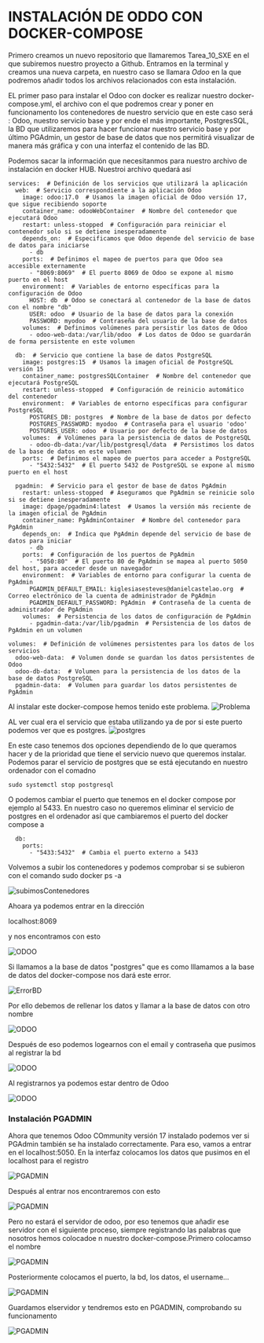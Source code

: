 # INSTALACIÓN DE ODDO CON DOCKER-COMPOSE

Primero creamos un nuevo repositorio que llamaremos Tarea_10_SXE en el que subiremos nuestro proyecto a Github.
Entramos en la terminal y creamos una nueva carpeta, en nuestro caso se llamara *Odoo* en la que podremos añadir todos los archivos relacionados con esta instalación.

EL primer paso para instalar el Odoo con docker es realizar nuestro docker-compose.yml, el archivo con el que podremos crear y poner en funcionamento los contenedores de nuestro servicio que en este caso será : Odoo, nuestro servicio base y por ende el más importante, PostgresSQL, la BD que utilizaremos para hacer funcionar nuestro servicio base y por último PGAdmin, un gestor de base de datos que nos permitirá visualizar de manera más gráfica y con una interfaz el contenido de las BD.

Podemos sacar la información que necesitanmos para nuestro archivo de instalación en docker HUB. Nuestroi archivo quedará así

```
services:  # Definición de los servicios que utilizará la aplicación
  web:  # Servicio correspondiente a la aplicación Odoo
    image: odoo:17.0  # Usamos la imagen oficial de Odoo versión 17, que sigue recibiendo soporte
    container_name: odooWebContainer  # Nombre del contenedor que ejecutará Odoo
    restart: unless-stopped  # Configuración para reiniciar el contenedor solo si se detiene inesperadamente
    depends_on:  # Especificamos que Odoo depende del servicio de base de datos para iniciarse
      - db
    ports:  # Definimos el mapeo de puertos para que Odoo sea accesible externamente
      - "8069:8069"  # El puerto 8069 de Odoo se expone al mismo puerto en el host
    environment:  # Variables de entorno específicas para la configuración de Odoo
      HOST: db  # Odoo se conectará al contenedor de la base de datos con el nombre "db"
      USER: odoo  # Usuario de la base de datos para la conexión
      PASSWORD: myodoo  # Contraseña del usuario de la base de datos
    volumes:  # Definimos volúmenes para persistir los datos de Odoo
      - odoo-web-data:/var/lib/odoo  # Los datos de Odoo se guardarán de forma persistente en este volumen

  db:  # Servicio que contiene la base de datos PostgreSQL
    image: postgres:15  # Usamos la imagen oficial de PostgreSQL versión 15
    container_name: postgresSQLContainer  # Nombre del contenedor que ejecutará PostgreSQL
    restart: unless-stopped  # Configuración de reinicio automático del contenedor
    environment:  # Variables de entorno específicas para configurar PostgreSQL
      POSTGRES_DB: postgres  # Nombre de la base de datos por defecto
      POSTGRES_PASSWORD: myodoo  # Contraseña para el usuario 'odoo'
      POSTGRES_USER: odoo  # Usuario por defecto de la base de datos
    volumes:  # Volúmenes para la persistencia de datos de PostgreSQL
      - odoo-db-data:/var/lib/postgresql/data  # Persistimos los datos de la base de datos en este volumen
    ports:  # Definimos el mapeo de puertos para acceder a PostgreSQL
      - "5432:5432"  # El puerto 5432 de PostgreSQL se expone al mismo puerto en el host

  pgadmin:  # Servicio para el gestor de base de datos PgAdmin
    restart: unless-stopped  # Aseguramos que PgAdmin se reinicie solo si se detiene inesperadamente
    image: dpage/pgadmin4:latest  # Usamos la versión más reciente de la imagen oficial de PgAdmin
    container_name: PgAdminContainer  # Nombre del contenedor para PgAdmin
    depends_on:  # Indica que PgAdmin depende del servicio de base de datos para iniciar
      - db
    ports:  # Configuración de los puertos de PgAdmin
      - "5050:80"  # El puerto 80 de PgAdmin se mapea al puerto 5050 del host, para acceder desde un navegador
    environment:  # Variables de entorno para configurar la cuenta de PgAdmin
      PGADMIN_DEFAULT_EMAIL: kiglesiasesteves@danielcastelao.org  # Correo electrónico de la cuenta de administrador de PgAdmin
      PGADMIN_DEFAULT_PASSWORD: PgAdmin  # Contraseña de la cuenta de administrador de PgAdmin
    volumes:  # Persistencia de los datos de configuración de PgAdmin
      - pgadmin-data:/var/lib/pgadmin  # Persistencia de los datos de PgAdmin en un volumen

volumes:  # Definición de volúmenes persistentes para los datos de los servicios
  odoo-web-data:  # Volumen donde se guardan los datos persistentes de Odoo
  odoo-db-data:  # Volumen para la persistencia de los datos de la base de datos PostgreSQL
  pgadmin-data:  # Volumen para guardar los datos persistentes de PgAdmin
```
Al instalar este docker-compose hemos tenido este problema.
![Problema](/img/Screenshot_20250114_114033.png)


AL ver cual era el servicio que estaba utilizando ya de por si este puerto podemos ver que es postgres.
![postgres](/img/postgresEnUso.png)

En este caso tenemos dos opciones dependiendo de lo que queramos hacer y de la prioridad que tiene el servicio nuevo que queremos instalar. Podemos parar el servicio de postgres que se está ejecutando en nuestro ordenador con el comadno
```
sudo systemctl stop postgresql
```
O podemos cambiar el puerto que tenemos en el docker compose por ejemplo al 5433.
En nuestro caso no queremos eliminar el servicio de postgres en el ordenador así que cambiaremos el puerto del docker compose a
```
  db:
    ports:
      - "5433:5432"  # Cambia el puerto externo a 5433
```

Volvemos a subir los contenedores y podemos comprobar si se subieron con el comando
sudo docker ps -a

![subimosContenedores](/img/subidacontenedores.png)

Ahoara ya podemos entrar en la dirección

localhost:8069

y nos encontramos con esto

![ODOO](/img/odooWEB8069.png)

Si llamamos a la base de datos "postgres" que es como lllamamos a la base de datos del docker-compose nos dará este error.

![ErrorBD](/img/basededatosYaExistente.png)

Por ello debemos de rellenar los datos y llamar a la base de datos con otro nombre

![ODOO](/img/newDatabase.png)

Después de eso podemos logearnos con el email y contraseña que pusimos al registrar la bd

![ODOO](/img/entramosLogin.png)

Al registrarnos ya podemos estar dentro de Odoo

![ODOO](/img/entramosEnOdoo.png)

### Instalación PGADMIN

Ahora que tenemos Odoo COmmunity versión 17 instalado podemos ver si PGAdmin también se ha instalado correctamente. Para eso, vamos a entrar en el localhost:5050. En la interfaz colocamos los datos que pusimos en el localhost para el registro

![PGADMIN](/img/PGADMIN.png)

Después al entrar nos encontraremos con esto

![PGADMIN](/img/DENTRODEPGADMIN.png)

Pero no estará el servidor de odoo, por eso tenemos que añadir ese servidor con el siguiente proceso, siempre registrando las palabras que nosotros hemos colocadoe n nuestro docker-compose.Primero colocamso el nombre

![PGADMIN](/img/registerServer.png)

Posteriormente colocamos el puerto, la bd, los datos, el username...

![PGADMIN](/img/registroServer2.png)

Guardamos elservidor y tendremos esto en PGADMIN, comprobando su funcionamento

![PGADMIN](/img/funcionamientoPGADMIN.png)

















